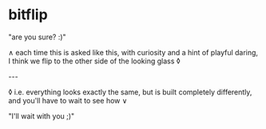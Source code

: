 # bitflip

"are you sure? :)"

∧ each time this is asked like this, with curiosity and a hint of playful daring, I think we flip to the other side of the looking glass ◊

\---

◊ i.e. everything looks exactly the same, but is built completely differently, and you'll have to wait to see how ∨

"I'll wait with you ;)"
